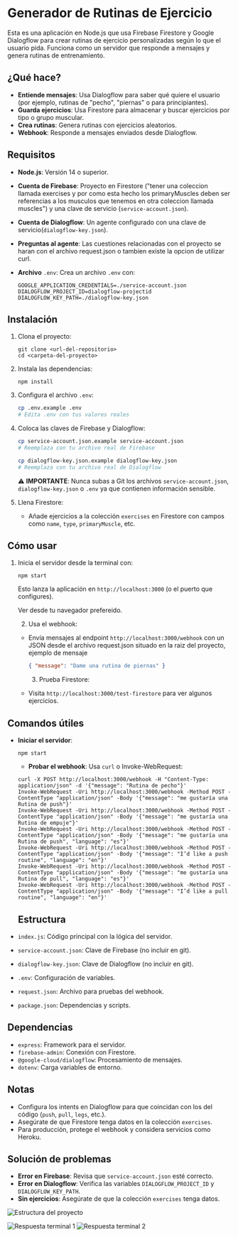 # Generador de Rutinas de Ejercicio

Esta es una aplicación en Node.js que usa Firebase Firestore y Google Dialogflow para crear rutinas de ejercicio personalizadas según lo que el usuario pida. Funciona como un servidor que responde a mensajes y genera rutinas de entrenamiento.

## ¿Qué hace?

- **Entiende mensajes**: Usa Dialogflow para saber qué quiere el usuario (por ejemplo, rutinas de "pecho", "piernas" o para principiantes).
- **Guarda ejercicios**: Usa Firestore para almacenar y buscar ejercicios por tipo o grupo muscular.
- **Crea rutinas**: Genera rutinas con ejercicios aleatorios.
- **Webhook**: Responde a mensajes enviados desde Dialogflow.

## Requisitos

- **Node.js**: Versión 14 o superior.
- **Cuenta de Firebase**: Proyecto en Firestore ("tener una coleccion llamada exercises y por como esta hecho los primaryMuscles deben ser referencias a los musculos que tenemos en otra coleccion llamada muscles") y una clave de servicio (`service-account.json`).
- **Cuenta de Dialogflow**: Un agente configurado con una clave de servicio(`dialogflow-key.json`).
- **Preguntas al agente**: Las cuestiones relacionadas con el proyecto se haran con el archivo request.json o tambien existe la opcion de utilizar curl.
- **Archivo** `.env`: Crea un archivo `.env` con:

  ```
  GOOGLE_APPLICATION_CREDENTIALS=./service-account.json
  DIALOGFLOW_PROJECT_ID=dialogflow-projectid
  DIALOGFLOW_KEY_PATH=./dialogflow-key.json
  ```

## Instalación

1. Clona el proyecto:

   ```
   git clone <url-del-repositorio>
   cd <carpeta-del-proyecto>
   ```

2. Instala las dependencias:

   ```
   npm install
   ```

3. Configura el archivo `.env`:

   ```bash
   cp .env.example .env
   # Edita .env con tus valores reales
   ```

4. Coloca las claves de Firebase y Dialogflow:

   ```bash
   cp service-account.json.example service-account.json
   # Reemplaza con tu archivo real de Firebase

   cp dialogflow-key.json.example dialogflow-key.json
   # Reemplaza con tu archivo real de Dialogflow
   ```

   ⚠️ **IMPORTANTE**: Nunca subas a Git los archivos `service-account.json`, `dialogflow-key.json` o `.env` ya que contienen información sensible.

5. Llena Firestore:

   - Añade ejercicios a la colección `exercises` en Firestore con campos como `name`, `type`, `primaryMuscle`, etc.

## Cómo usar

1. Inicia el servidor desde la terminal con:

   ```
   npm start
   ```

   Esto lanza la aplicación en `http://localhost:3000` (o el puerto que configures).

   Ver desde tu navegador prefereido.

   2. Usa el webhook:

   - Envía mensajes al endpoint `http://localhost:3000/webhook` con un JSON desde el archivo request.json situado en la raiz del proyecto, ejemplo de mensaje

     ```json
     { "message": "Dame una rutina de piernas" }
     ```

     3. Prueba Firestore:

   - Visita `http://localhost:3000/test-firestore` para ver algunos ejercicios.

## Comandos útiles

- **Iniciar el servidor**:

  ```
  npm start
  ```

  - **Probar el webhook**: Usa `curl` o Invoke-WebRequest:

  ```
  curl -X POST http://localhost:3000/webhook -H "Content-Type: application/json" -d '{"message": "Rutina de pecho"}'
  Invoke-WebRequest -Uri http://localhost:3000/webhook -Method POST -ContentType "application/json" -Body '{"message": "me gustaría una Rutina de push"}'
  Invoke-WebRequest -Uri http://localhost:3000/webhook -Method POST -ContentType "application/json" -Body '{"message": "me gustaría una Rutina de empuje"}'
  Invoke-WebRequest -Uri http://localhost:3000/webhook -Method POST -ContentType "application/json" -Body '{"message": "me gustaría una Rutina de push", "language": "es"}'
  Invoke-WebRequest -Uri http://localhost:3000/webhook -Method POST -ContentType "application/json" -Body '{"message": "I’d like a push routine", "language": "en"}'
  Invoke-WebRequest -Uri http://localhost:3000/webhook -Method POST -ContentType "application/json" -Body '{"message": "me gustaría una Rutina de pull", "language": "es"}'
  Invoke-WebRequest -Uri http://localhost:3000/webhook -Method POST -ContentType "application/json" -Body '{"message": "I’d like a pull routine", "language": "en"}'
  ```

  ## Estructura

- `index.js`: Código principal con la lógica del servidor.
- `service-account.json`: Clave de Firebase (no incluir en git).
- `dialogflow-key.json`: Clave de Dialogflow (no incluir en git).
- `.env`: Configuración de variables.
- `request.json`: Archivo para pruebas del webhook.
- `package.json`: Dependencias y scripts.

## Dependencias

- `express`: Framework para el servidor.
- `firebase-admin`: Conexión con Firestore.
- `@google-cloud/dialogflow`: Procesamiento de mensajes.
- `dotenv`: Carga variables de entorno.

## Notas

- Configura los intents en Dialogflow para que coincidan con los del código (`push`, `pull`, `legs`, etc.).
- Asegúrate de que Firestore tenga datos en la colección `exercises`.
- Para producción, protege el webhook y considera servicios como Heroku.

## Solución de problemas

- **Error en Firebase**: Revisa que `service-account.json` esté correcto.
- **Error en Dialogflow**: Verifica las variables `DIALOGFLOW_PROJECT_ID` y `DIALOGFLOW_KEY_PATH`.
- **Sin ejercicios**: Asegúrate de que la colección `exercises` tenga datos.

![Estructura del proyecto](image.png)

![Respuesta terminal 1](<Captura de pantalla 2025-04-22 105323.png>)
![Respuesta terminal 2](<Captura de pantalla 2025-04-22 105338.png>)
